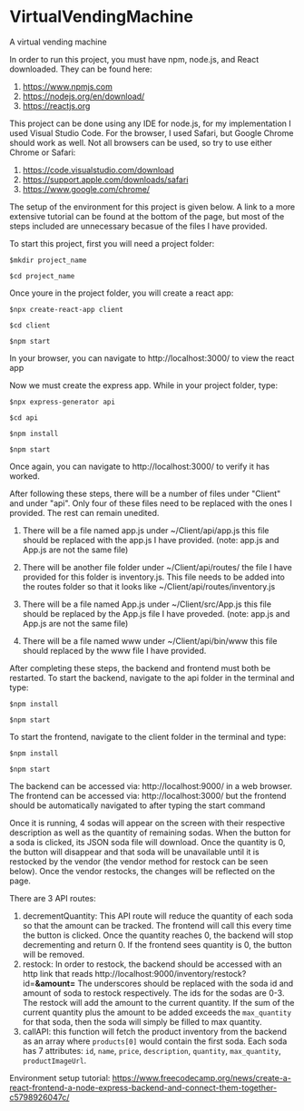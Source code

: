 # VirtualVendingMachine
A virtual vending machine

In order to run this project, you must have npm, node.js, and React downloaded. They can be found here:
1. https://www.npmjs.com
2. https://nodejs.org/en/download/
3. https://reactjs.org

This project can be done using any IDE for node.js, for my implementation I used Visual Studio Code. For the browser, I used Safari, but Google Chrome should work as well. Not all browsers can be used, so try to use either Chrome or Safari:
1. https://code.visualstudio.com/download
2. https://support.apple.com/downloads/safari
3. https://www.google.com/chrome/


The setup of the environment for this project is given below. A link to a more extensive tutorial can be found at the bottom of the page, but most of the steps included are unnecessary becasue of the files I have provided. 


To start this project, first you will need a project folder:


`$mkdir project_name`

`$cd project_name`


Once youre in the project folder, you will create a react app:

`$npx create-react-app client`

`$cd client`

`$npm start`

In your browser, you can navigate to http://localhost:3000/ to view the react app

Now we must create the express app. While in your project folder, type:

`$npx express-generator api`

`$cd api`

`$npm install`

`$npm start`

Once again, you can navigate to http://localhost:3000/ to verify it has worked. 

After following these steps, there will be a number of files under "Client" and under "api". Only four of these files need to be replaced with the ones I provided. The rest can remain unedited.

1) There will be a file named app.js under ~/Client/api/app.js this file should be replaced with the app.js I have provided. (note: app.js and App.js are not the same file)

2) There will be another file folder under ~/Client/api/routes/ the file I have provided for this folder is inventory.js.
   This file needs to be added into the routes folder so that it looks like ~/Client/api/routes/inventory.js

3) There will be a file named App.js under ~/Client/src/App.js this file should be replaced by the App.js file I have proveded. (note: app.js and App.js are not the same file)

4) There will be a file named www under ~/Client/api/bin/www this file should replaced by the www file I have provided.

After completing these steps, the backend and frontend must both be restarted. To start the backend, navigate to the api folder in the terminal and type:

`$npm install`

`$npm start`

To start the frontend, navigate to the client folder in the terminal and type:

`$npm install`

`$npm start`

The backend can be accessed via:  http://localhost:9000/ in a web browser.
The frontend can be accessed via:  http://localhost:3000/ but the frontend should be automatically navigated to after typing the start command

Once it is running, 4 sodas will appear on the screen with their respective description as well as the quantity of remaining sodas. When the button for a soda is clicked, its JSON soda file will download. Once the quantity is 0, the button will disappear and that soda will be unavailable until it is restocked by the vendor (the vendor method for restock can be seen below). Once the vendor restocks, the changes will be reflected on the page. 

There are 3 API routes:
 1. decrementQuantity: This API route will reduce the quantity of each soda so that the amount can be tracked. The frontend will call this every time the button is clicked. Once the quantity reaches 0, the backend will stop decrementing and return 0. If the frontend sees quantity is 0, the button will be removed. 
 2. restock: In order to restock, the backend should be accessed with an http link that reads http://localhost:9000/inventory/restock?id=__&amount=__
The underscores should be replaced with the soda id and amount of soda to restock respectively. The ids for the sodas are 0-3. The restock will add the amount to the current quantity. If the sum of the current quantity plus the amount to be added exceeds the `max_quantity` for that soda, then the soda will simply be filled to max quantity. 
3. callAPI: this function will fetch the product inventory from the backend as an array where `products[0]` would contain the first soda. Each soda has 7 attributes: `id`, `name`, `price`, `description`, `quantity`, `max_quantity`, `productImageUrl`.


Environment setup tutorial:
https://www.freecodecamp.org/news/create-a-react-frontend-a-node-express-backend-and-connect-them-together-c5798926047c/

